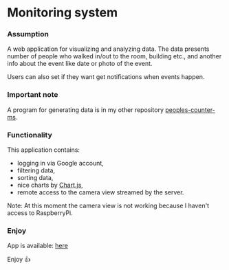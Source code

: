 # Monitoring system

### Assumption
A web application for visualizing and analyzing data. The data presents number of people who walked in/out to the room, building etc., and another info about the event like date or photo of the event.

Users can also set if they want get notifications when events happen.

### Important note
A program for generating data is in my other repository [peoples-counter-ms](https://github.com/Jacaa/peoples-counter-ms).

### Functionality
This application contains:
* logging in via Google account,
* filtering data,
* sorting data,
* nice charts by [Chart.js](http://www.chartjs.org/),
* remote access to the camera view streamed by the server.

Note:
At this moment the camera view is not working because I haven't access to RaspberryPi.

### Enjoy
App is available:
[here](https://jaca-mon-sys.herokuapp.com/)

Enjoy :thumbsup: